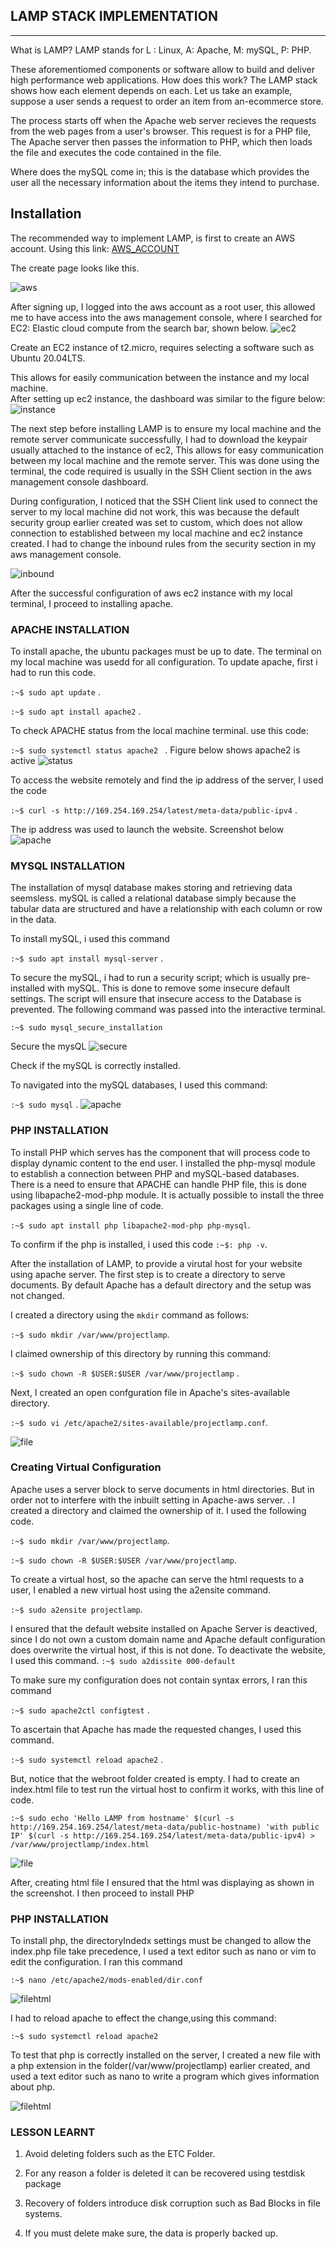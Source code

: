 ## LAMP STACK IMPLEMENTATION 
---

What is LAMP?
LAMP stands for L : Linux, A: Apache, M: mySQL, P: PHP.

These aforementiomed components or software allow to build and deliver high performance web applications. How does this work?
The LAMP stack shows how each element depends on each. Let us take an example, suppose a user sends a request to order an item from an-ecommerce store. 

The process starts off when the Apache web server recieves the requests from the web pages from a user's browser. This request is for a PHP file, The Apache server then passes the information to PHP, which then loads the file and executes the code contained in the file. 

Where does the mySQL come in; this is the database which provides the user all the necessary information about the items they intend to purchase.                               

Installation
---
The recommended way to implement LAMP, is first to create an AWS account. Using this link:
 [AWS_ACCOUNT](https://signin.aws.amazon.com/)

 The create page looks like this.

 ![aws](./images/aws.png) 

 After signing up, I logged into the aws account as a root user, this allowed me to have access into the aws management console, where I searched for EC2: Elastic cloud compute from the search bar, shown below.
 ![ec2](./images/ec2.png)

Create an EC2 instance of t2.micro, requires selecting a software such as Ubuntu 20.04LTS. 

This allows for easily communication between the instance and my local machine.  
After setting up ec2 instance, the dashboard was similar to the figure below:
 ![instance](./images/instance.png)

 The next step before installing LAMP is to ensure my local machine and the remote server communicate successfully, I had to download the keypair usually attached to the instance of ec2, This allows for easy communication between my local machine and the remote server. This was done using the terminal, the code required is usually in the SSH Client section in the aws management console dashboard. 
 
 During configuration, I noticed that the SSH Client link used to connect the server to my local machine did not work, this was because the default security group earlier created was set to custom, which does not allow connection to established between my local machine and ec2 instance created.
 I had to change the inbound rules from the security section in my aws management console. 

![inbound](./images/inbound.png)

After the successful configuration of aws ec2 instance with my local terminal, I proceed to installing apache. 
### APACHE INSTALLATION
To install apache, the ubuntu packages must be up to date. The terminal on my local machine was usedd for all configuration. To update apache, first i had to run this code.


`:~$ sudo apt update` .

`:~$ sudo apt install apache2` .


To check APACHE status from the local machine terminal. use this code:

`:~$ sudo systemctl status apache2 ` .
Figure below shows apache2 is active
![status](./images/status.jpg)

To access the website remotely and find the ip address of the server,  I used the code

`:~$ curl -s http://169.254.169.254/latest/meta-data/public-ipv4` .

The ip address was used to launch the website. 
Screenshot below
![apache](./images/apache_launch.png)

### MYSQL INSTALLATION
The installation of mysql database makes storing and retrieving data seemsless. 
mySQL is called a relational database simply because the tabular data are structured and have a relationship with each column or row in the data.

To install mySQL, i used this command 

`:~$ sudo apt install mysql-server` .

To secure the mySQL, i had to run a security script; which is usually pre-installed with mySQL. This is done to remove some insecure default settings. The script will ensure that insecure access to the Database is prevented. 
The following command was passed into the interactive terminal.

`:~$ sudo mysql_secure_installation`

Secure the mysQL
![secure](./images/secure.jpg)

Check if the mySQL is correctly installed.

To navigated into the mySQL databases, I used this command:

`:~$ sudo mysql` .
![apache](./images/runsql.jpg)

### PHP INSTALLATION
To install PHP which serves has the component that will process code to display dynamic content to the end user. I installed the php-mysql module to establish a connection between PHP and mySQL-based databases. There is a need to ensure that APACHE can handle PHP file, this is done using libapache2-mod-php module. It is actually possible to install the three packages using a single line of code.

`:~$ sudo apt install php libapache2-mod-php php-mysql`.

To confirm if the php is installed, i used this code
`:~$: php -v`.

After the installation of LAMP, to provide a virutal host for your website using apache server. The first step is to create a directory to serve documents. By default Apache has a default directory and the setup was not changed. 

I created a directory using the `mkdir` command as follows:

`:~$ sudo mkdir /var/www/projectlamp`.


I claimed ownership of this directory by running this command:

`:~$ sudo chown -R $USER:$USER /var/www/projectlamp` .

Next, I created an open confguration file in Apache's sites-available directory. 

`:~$ sudo vi /etc/apache2/sites-available/projectlamp.conf`.

![file](./images/file.jpg)

### Creating Virtual Configuration
Apache uses a server block to serve documents in html directories. But in order not to interfere with the inbuilt setting in Apache-aws server. . 
I created a directory and claimed the ownership of it. I used the following code.

`:~$ sudo mkdir /var/www/projectlamp`.

`:~$ sudo chown -R $USER:$USER /var/www/projectlamp`.

To create a virtual host, so the apache can serve the html requests to a user, I enabled a new virtual host using the a2ensite command.

`:~$ sudo a2ensite projectlamp`.

I ensured that the default website installed on Apache Server is deactived, since  I do not own a custom domain name and Apache default configuration does overwrite the virtual host, if this is not done. To deactivate the website, I used this command.
`:~$ sudo a2dissite 000-default`

To make sure my configuration does not contain syntax errors, I ran this command

`:~$ sudo apache2ctl configtest` .

To ascertain that Apache has made the requested changes, I used this command.

`:~$ sudo systemctl reload apache2` .

But, notice that the webroot folder created is empty. I had to create an index.html file to test run the virtual host to confirm it works, with this line of code.

`:~$ sudo echo 'Hello LAMP from hostname' $(curl -s http://169.254.169.254/latest/meta-data/public-hostname) 'with public IP' $(curl -s http://169.254.169.254/latest/meta-data/public-ipv4) > /var/www/projectlamp/index.html`

![file](./images/omainname(1).jpg)

After, creating html file I ensured that the html was displaying as shown in the screenshot. I then proceed to install PHP

### PHP INSTALLATION

To install php, the directoryIndedx settings must be changed to allow the index.php file take precedence, I used a text editor such as nano or vim to edit the configuration. I ran this command

`:~$ nano /etc/apache2/mods-enabled/dir.conf`

![filehtml](./images/filehtml.png)

I had to reload apache to effect the change,using this command:

`:~$ sudo systemctl reload apache2`

To test that php is correctly installed on the server, I created a new file with a php extension in the folder(/var/www/projectlamp) earlier created, and used a text editor such as nano to write a program which gives information about php.

![filehtml](./images/php.png)

### LESSON LEARNT

1.  Avoid deleting folders such as the ETC Folder.

2. For any reason a folder is deleted it can be recovered using testdisk package

3. Recovery of folders introduce disk corruption such as Bad Blocks in file systems.  

4. If you must delete make sure, the data is properly backed up.